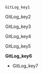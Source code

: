 ```ngMeta
GitLog_key1
```
GitLog_key2

GitLog_key3

GitLog_key4

GitLog_key5

**GitLog_key6**

- GitLog_key7
